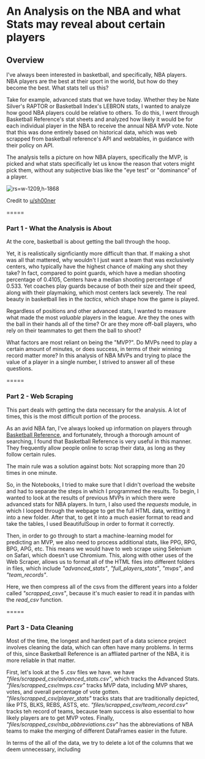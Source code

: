 # An Analysis on the NBA and what Stats may reveal about certain players

## Overview

I've always been interested in basketball, and specifically, NBA players. NBA players are the best at their sport in the world, but how do they become the best. What stats tell us this?

Take for example, advanced stats that we have today. Whether they be Nate Silver's RAPTOR or Basketball Index's LEBRON stats, I wanted to analyze how good NBA players could be relative to others. To do this, I went through Basketball Reference's stat sheets and analyzed how likely it would be for each individual player in the NBA to receive the annual NBA MVP vote. Note that this was done entirely based on historical data, which was web scrapped from basketball reference's API and webtables, in guidance with their policy on API.

The analysis tells a picture on how NBA players, specifically the MVP, is picked and what stats specifically let us know the reason that voters might pick them, without any subjective bias like the "eye test" or "dominance" of a player.


![rs=w-1209,h-1868](https://github.com/kev374k/Hardwood_Convergence/assets/54005848/c88b6d50-2461-4970-9268-c756f76ec789)

Credit to [u/sh00ner](https://www.reddit.com/user/sh00ner/)

=====

### Part 1 - What the Analysis is About

At the core, basketball is about getting the ball through the hoop. 

Yet, it is realistically signficiantly more difficult than that. If making a shot was all that mattered, why wouldn't I just want a team that was exclusively centers, who typically have the highest chance of making any shot they take? In fact, compared to point guards, which have a median shooting percentage of 0.4105, Centers have a median shooting percentage of 0.533. Yet coaches play guards because of both their size and their speed, along with their playmaking, which most centers lack severely. The real beauty in basketball lies in the *tactics*, which shape how the game is played. 

Regardless of positions and other advanced stats, I wanted to measure what made the most *valuable* players in the league. Are they the ones with the ball in their hands all of the time? Or are they more off-ball players, who rely on their teammates to get them the ball to shoot?

What factors are most reliant on being the "MVP?". Do MVPs need to play a certain amount of minutes, or does success, in terms of their winning record matter more? In this analysis of NBA MVPs and trying to place the value of a player in a single number, I strived to answer all of these questions.

=====

### Part 2 - Web Scraping

This part deals with getting the data necessary for the analysis. A lot of times, this is the most difficult portion of the process. 

As an avid NBA fan, I've always looked up information on players through [Basketball Reference](https://www.basketball-reference.com), and fortunately, through a thorough amount of searching, I found that Basketball Reference is very useful in this manner. They frequently allow people online to scrap their data, as long as they follow certain rules. 

The main rule was a solution against bots: Not scrapping more than 20 times in one minute. 

So, in the Notebooks, I tried to make sure that I didn't overload the website and had to separate the steps in which I programmed the results. To begin, I wanted to look at the results of previous MVPs in which there were advanced stats for NBA players. In turn, I also used the *requests* module, in which I looped through the webpage to get the full HTML data, writting it into a new folder. After that, to get it into a much easier format to read and take the tables, I used BeautifulSoup in order to format it correctly.

Then, in order to go through to start a machine-learning model for predicting an MVP, we also need to process additional stats, like PPG, RPG, BPG, APG, etc. This means we would have to web scrape using Selenium on Safari, which doesn't use Chromium. This, along with other uses of the Web Scraper, allows us to format all of the HTML files into different folders in files, which include *"advanced_stats"*, *"full_players_stats"*, *"mvps"*, and *"team_records"*.

Here, we then compress all of the csvs from the different years into a folder called *"scrapped_csvs"*, because it's much easier to read it in pandas with the *read_csv* function.

=====

### Part 3 - Data Cleaning

Most of the time, the longest and hardest part of a data science project involves cleaning the data, which can often have many problems. In terms of this, since Basketball Reference is an affliated partner of the NBA, it is more reliable in that matter. 

First, let's look at the 5 .csv files we have. we have *"files/scrapped_csv/advanced_stats.csv"*, which tracks the Advanced Stats. *"files/scrapped_csv/mvps.csv"* tracks MVP data, including MVP shares, votes, and overall percentage of vote gotten. *"files/scrapped_csv/player_stats"* tracks stats that are traditionally depicted, like PTS, BLKS, REBS, ASTS, etc. *"files/scrapped_csv/team_record.csv"* tracks teh record of teams, because team success is also essential to how likely players are to get MVP votes. Finally, *"files/scrapped_csv/nba_abbreviations.csv"* has the abbreviations of NBA teams to make the merging of different DataFrames easier in the future.

In terms of the all of the data, we try to delete a lot of the columns that we deem unnecessary, including 



